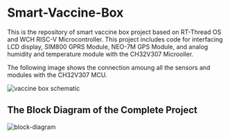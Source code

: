 # Smart-Vaccine-Box
 This is the repository of smart vaccine box project based on RT-Thread OS and WCH RISC-V Microcontroller. This project includes code for interfacing LCD display, SIM800 GPRS Module, NEO-7M GPS Module, and analog humidity and temperature module with the CH32V307 Microoller. 
 
 The following image shows the connection amoung all the sensors and modules with the CH32V307 MCU. 
 
 
![vaccine box schematic](https://user-images.githubusercontent.com/15702748/188327209-d1a01e5b-723d-4e1c-80de-b67f3bb814b2.png)

## The Block Diagram of the Complete Project

![block-diagram](https://user-images.githubusercontent.com/15702748/188487231-7d8d070a-20c8-4b47-b102-b738af5b89a5.jpg)
